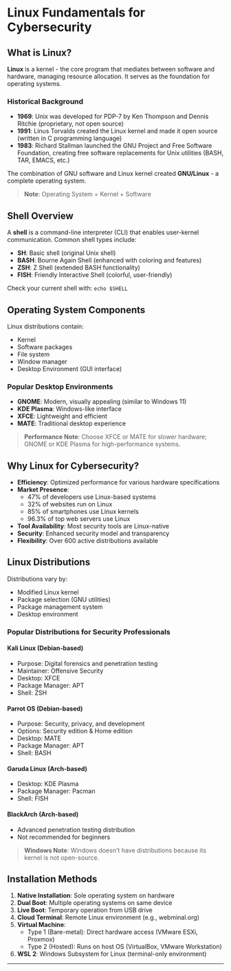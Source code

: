 # Linux Fundamentals for Cybersecurity

## What is Linux?
**Linux** is a kernel - the core program that mediates between software and hardware, managing resource allocation. It serves as the foundation for operating systems.

### Historical Background
- **1969**: Unix was developed for PDP-7 by Ken Thompson and Dennis Ritchie (proprietary, not open source)
- **1991**: Linus Torvalds created the Linux kernel and made it open source (written in C programming language)
- **1983**: Richard Stallman launched the GNU Project and Free Software Foundation, creating free software replacements for Unix utilities (BASH, TAR, EMACS, etc.)

The combination of GNU software and Linux kernel created **GNU/Linux** - a complete operating system.

> **Note**: Operating System = Kernel + Software

## Shell Overview
A **shell** is a command-line interpreter (CLI) that enables user-kernel communication. Common shell types include:

- **SH**: Basic shell (original Unix shell)
- **BASH**: Bourne Again Shell (enhanced with coloring and features)
- **ZSH**: Z Shell (extended BASH functionality)
- **FISH**: Friendly Interactive Shell (colorful, user-friendly)

Check your current shell with: `echo $SHELL`

## Operating System Components
Linux distributions contain:
- Kernel
- Software packages
- File system
- Window manager
- Desktop Environment (GUI interface)

### Popular Desktop Environments
- **GNOME**: Modern, visually appealing (similar to Windows 11)
- **KDE Plasma**: Windows-like interface
- **XFCE**: Lightweight and efficient
- **MATE**: Traditional desktop experience

> **Performance Note**: Choose XFCE or MATE for slower hardware; GNOME or KDE Plasma for high-performance systems.

## Why Linux for Cybersecurity?
- **Efficiency**: Optimized performance for various hardware specifications
- **Market Presence**: 
  - 47% of developers use Linux-based systems
  - 32% of websites run on Linux
  - 85% of smartphones use Linux kernels
  - 96.3% of top web servers use Linux
- **Tool Availability**: Most security tools are Linux-native
- **Security**: Enhanced security model and transparency
- **Flexibility**: Over 600 active distributions available

## Linux Distributions
Distributions vary by:
- Modified Linux kernel
- Package selection (GNU utilities)
- Package management system
- Desktop environment

### Popular Distributions for Security Professionals

#### **Kali Linux** (Debian-based)
- Purpose: Digital forensics and penetration testing
- Maintainer: Offensive Security
- Desktop: XFCE
- Package Manager: APT
- Shell: ZSH

#### **Parrot OS** (Debian-based)
- Purpose: Security, privacy, and development
- Options: Security edition & Home edition
- Desktop: MATE
- Package Manager: APT
- Shell: BASH

#### **Garuda Linux** (Arch-based)
- Desktop: KDE Plasma
- Package Manager: Pacman
- Shell: FISH

#### **BlackArch** (Arch-based)
- Advanced penetration testing distribution
- Not recommended for beginners

> **Windows Note**: Windows doesn't have distributions because its kernel is not open-source.

## Installation Methods

1. **Native Installation**: Sole operating system on hardware
2. **Dual Boot**: Multiple operating systems on same device
3. **Live Boot**: Temporary operation from USB drive
4. **Cloud Terminal**: Remote Linux environment (e.g., webminal.org)
5. **Virtual Machine**:
   - Type 1 (Bare-metal): Direct hardware access (VMware ESXi, Proxmox)
   - Type 2 (Hosted): Runs on host OS (VirtualBox, VMware Workstation)
6. **WSL 2**: Windows Subsystem for Linux (terminal-only environment)

---

